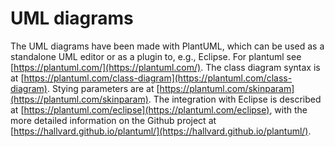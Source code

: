 # UML diagrams

The UML diagrams have been made with PlantUML, which can be used as a standalone UML editor or as a plugin to, e.g., Eclipse. For plantuml see [https://plantuml.com/](https://plantuml.com/). The class diagram syntax is at [https://plantuml.com/class-diagram](https://plantuml.com/class-diagram). Stying parameters are at [https://plantuml.com/skinparam](https://plantuml.com/skinparam). The integration with Eclipse is described at [https://plantuml.com/eclipse](https://plantuml.com/eclipse), with the more detailed information on the Github project at [https://hallvard.github.io/plantuml/](https://hallvard.github.io/plantuml/).

